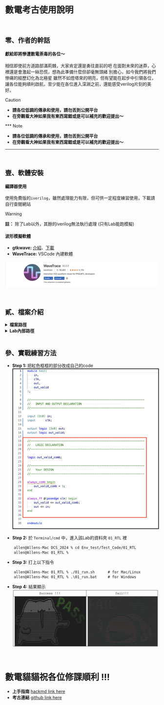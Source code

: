 # 數電考古使用說明


</br>

## 零、作者的幹話
#### **獻給即將慘遭數電荼毒的各位～**
相信即使前方道路部滿荊棘，大家肯定還是勇往直前的吧
在面對未來的迷莽，心裡還是會激起一絲恐慌，想為此準備什麼但卻毫無頭緒
別擔心，如今我們將我們慘痛的經歷幻化為北極星
雖然不如燈塔來的明亮，但有望能在起步中引領各位，讓各位能夠順利啟航，至少能在各位進入深淵之前，還能感受verilog片刻的美好。


> [!CAUTION]
> * **請各位低調的傳承和使用，請勿丟到公開平台**
> * **在旁觀看大神如果我有東西寫錯或是可以補充的歡迎提出～**

*** Note
* **請各位低調的傳承和使用，請勿丟到公開平台**
* **在旁觀看大神如果我有東西寫錯或是可以補充的歡迎提出～**
***

</br>


## 壹、軟體安裝

#### 編譯器使用
使用免費版的```iverilog```，雖然處理能力有限，但可供一定程度練習使用，下載請自行查閱網站

> [!WARNING]
> **註：** 除了Lab以外，其餘的iverilog無法執行處理 (只有Lab能跑模擬)


#### 波形模擬軟體
* **gtkwave:** [介紹](http://programmermagazine.github.io/201311/htm/message2.html)、[下載](https://gtkwave.sourceforge.net)
* **WaveTrace:** VSCode 內建軟體

![Alt text](PPTs/other/Extension_image.png)



</br>


## 貳、檔案介紹

<details><summary><b>檔案路徑</b></summary>

```shell!
> DCS_2024
    > Env_test   # Enviroment test (DO NOT MODIFY)
    > PPTs
    > Lab
    > FP
    > HW
```
</details>


<details><summary><b>Lab內部路徑</b></summary>

```shell!
> Env_test/Test_Code

    > 00_TESTBED     --------------> TestBench
        PATTERN.sv
        TESTBED.sv

    > 01_RTL
        01_run.sh    --------------> shell for Mac/Linux
        01_run.bat   --------------> shell for Windows
        test.sv      --------------> Main Design file

    > 02_REPORT
        run.vvp
        syn.log
        WAVEFORM.vcd --------------> Waveform file
```
</details>

</br>


## 參、實戰練習方法

* **Step 1:** 把紅色框框的部分改成自己的code
![Alt text](PPTs/other/coding_image.png)


* **Step 2:** 於 ```Terminal/cmd``` 中，進入該Lab的資料夾 ```01_RTL``` 裡

```python!
    allen@Allens-Mac DCS_2024 % cd Env_test/Test_Code/01_RTL 
    allen@Allens-Mac 01_RTL %
```


* **Step 3:** 打上以下指令

```python!
    allen@Allens-Mac 01_RTL % ./01_run.sh      # for Mac/Linux
    allen@Allens-Mac 01_RTL % .\01_run.bat     # for Windows
```

* **Step 4:** 結果顯示
![Alt text](PPTs/other/pass-fail_image.png)


</br>


# 數電貓貓祝各位修課順利 !!!
* **上手指南** [hackmd link here](https://hackmd.io/@macplanck/verilog-basic)
* **考古連結** [github link here](https://github.com/macplanck/DCS_2024)


